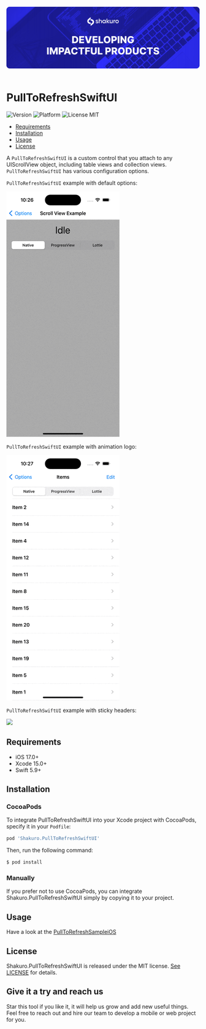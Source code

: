 ![Shakuro PullToRefreshSwiftUI](Resources/title_image.png)
<br><br>
# PullToRefreshSwiftUI
![Version](https://img.shields.io/badge/version-1.0.0-blue.svg)
![Platform](https://img.shields.io/badge/platform-iOS-lightgrey.svg)
![License MIT](https://img.shields.io/badge/license-MIT-green.svg)

- [Requirements](#requirements)
- [Installation](#installation)
- [Usage](#usage)
- [License](#license)

A `PullToRefreshSwiftUI` is a custom control that you attach to any UIScrollView object, including table views and collection views. `PullToRefreshSwiftUI` has various configuration options.

`PullToRefreshSwiftUI` example with default options:

![](Resources/pull_to_refresh_example_1.gif)

`PullToRefreshSwiftUI` example with animation logo:

![](Resources/pull_to_refresh_example_2.gif)

`PullToRefreshSwiftUI` example with sticky headers:

![](Resources/pull_to_refresh_example_3.gif)

## Requirements

- iOS 17.0+
- Xcode 15.0+
- Swift 5.9+

## Installation

### CocoaPods

To integrate PullToRefreshSwiftUI into your Xcode project with CocoaPods, specify it in your `Podfile`:

```ruby
pod 'Shakuro.PullToRefreshSwiftUI'
```

Then, run the following command:

```bash
$ pod install
```

### Manually

If you prefer not to use CocoaPods, you can integrate Shakuro.PullToRefreshSwiftUI simply by copying it to your project.

## Usage

Have a look at the [PullToRefreshSampleiOS](https://github.com/shakurocom/PullToRefreshSwiftUI/tree/master/PullToRefreshSampleiOS)

## License

Shakuro.PullToRefreshSwiftUI is released under the MIT license. [See LICENSE](https://github.com/shakurocom/PullToRefreshSwiftUI/blob/master/LICENSE.md) for details.

## Give it a try and reach us

Star this tool if you like it, it will help us grow and add new useful things. 
Feel free to reach out and hire our team to develop a mobile or web project for you.
